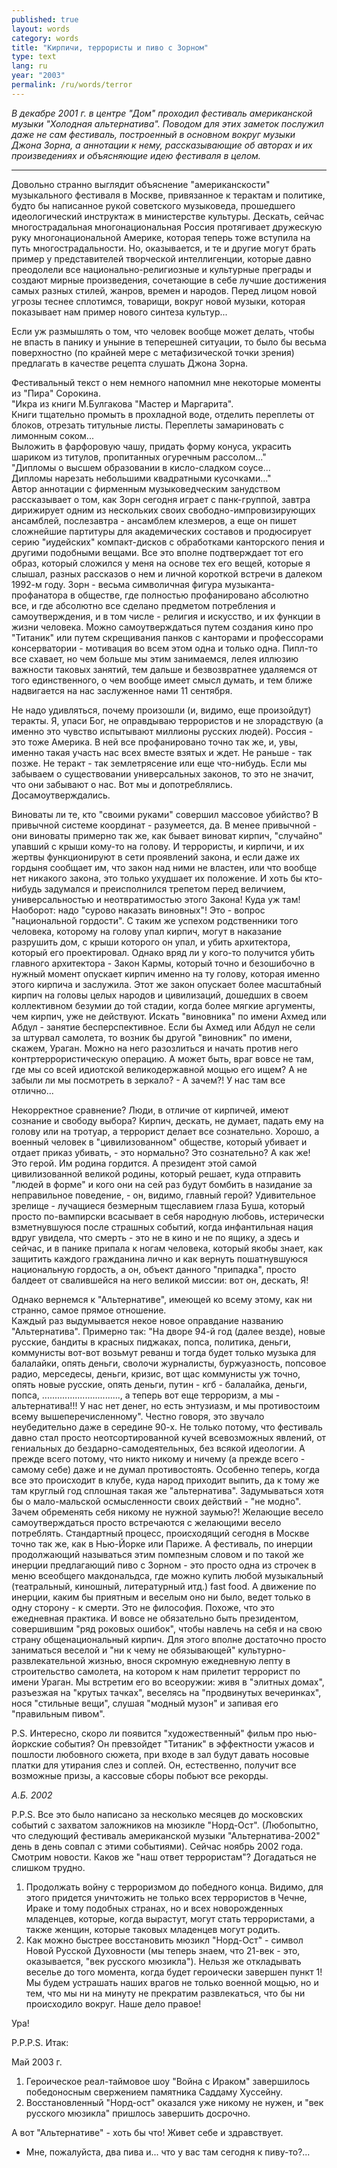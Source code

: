 ```yaml
---
published: true
layout: words
category: words
title: "Кирпичи, террористы и пиво с Зорном"
type: text
lang: ru
year: "2003"
permalink: /ru/words/terror
---
```


_В декабре 2001 г. в центре "Дом" проходил фестиваль американской музыки "Холодная альтернатива". Поводом для этих заметок послужил даже не сам фестиваль, построенный в основном вокруг музыки Джона Зорна, а аннотации к нему, рассказывающие об авторах и их произведениях и объясняющие идею фестиваля в целом._

***

Довольно странно выглядит объяснение "американскости" музыкального фестиваля в Москве, привязанное к терактам и политике, будто бы написанное рукой советского музыковеда, прошедшего идеологический инструктаж в министерстве культуры. Дескать, сейчас многострадальная многонациональная Россия протягивает дружескую руку многонациональной Америке, которая теперь тоже вступила на путь многострадальности. Но, оказывается, и те и другие могут брать пример у представителей творческой интеллигенции, которые давно преодолели все национально-религиозные и культурные преграды и создают мирные произведения, сочетающие в себе лучшие достижения самых разных стилей, жанров, времен и народов. Перед лицом новой угрозы теснее сплотимся, товарищи, вокруг новой музыки, которая показывает нам пример нового синтеза культур...

Если уж размышлять о том, что человек вообще может делать, чтобы не впасть в панику и уныние в теперешней ситуации, то было бы весьма поверхностно (по крайней мере с метафизической точки зрения) предлагать в качестве рецепта слушать Джона Зорна.

Фестивальный текст о нем немного напомнил мне некоторые моменты из "Пира" Сорокина.  
"Икра из книги М.Булгакова "Мастер и Маргарита".  
Книги тщательно промыть в прохладной воде, отделить переплеты от блоков, отрезать титульные листы. Переплеты замариновать с лимонным соком...   
Выложить в фарфоровую чашу, придать форму конуса, украсить шариком из титулов, пропитанных огуречным рассолом..."  
"Дипломы о высшем образовании в кисло-сладком соусе...  
Дипломы нарезать небольшими квадратными кусочками..."  
Автор аннотации с фирменным музыковедческим занудством рассказывает о том, как Зорн сегодня играет с панк-группой, завтра дирижирует одним из нескольких своих свободно-импровизирующих ансамблей, послезавтра - ансамблем клезмеров, а еще он пишет сложнейшие партитуры для академических составов и продюсирует серию "иудейских" компакт-дисков с обработками канторского пения и другими подобными вещами. Все это вполне подтверждает тот его образ, который сложился у меня на основе тех его вещей, которые я слышал, разных рассказов о нем и личной короткой встречи в далеком 1992-м году. Зорн - весьма символичная фигура музыканта-профанатора в обществе, где полностью профанировано абсолютно все, и где абсолютно все сделано предметом потребления и самоутверждения, и в том числе - религия и искусство, и их функции в жизни человека. Можно самоутверждаться путем создания кино про "Титаник" или путем скрещивания панков с канторами и профессорами консерватории - мотивация во всем этом одна и только одна. Пипл-то все схавает, но чем больше мы этим занимаемся, лелея иллюзию важности таковых занятий, тем дальше и безвозвратнее удаляемся от того единственного, о чем вообще имеет смысл думать, и тем ближе надвигается на нас заслуженное нами 11 сентября.

Не надо удивляться, почему произошли (и, видимо, еще произойдут) теракты. Я, упаси Бог, не оправдываю террористов и не злорадствую (а именно это чувство испытывают миллионы русских людей). Россия - это тоже Америка. В ней все профанировано точно так же, и, увы, именно такая участь нас всех вместе взятых и ждет. Не раньше - так позже. Не теракт - так землетрясение или еще что-нибудь. Если мы забываем о существовании универсальных законов, то это не значит, что они забывают о нас. Вот мы и допотреблялись. Досамоутверждались.

Виноваты ли те, кто "своими руками" совершил массовое убийство? В привычной системе координат - разумеется, да. В менее привычной - они виноваты примерно так же, как бывает виноват кирпич, "случайно" упавший с крыши кому-то на голову. И террористы, и кирпичи, и их жертвы функционируют в сети проявлений закона, и если даже их гордыня сообщает им, что закон над ними не властен, или что вообще нет никакого закона, это только ухудшает их положение. И хоть бы кто-нибудь задумался и преисполнился трепетом перед величием, универсальностью и неотвратимостью этого Закона! Куда уж там! Наоборот: надо "сурово наказать виновных"! Это - вопрос "национальной гордости". С таким же успехом родственники того человека, которому на голову упал кирпич, могут в наказание разрушить дом, с крыши которого он упал, и убить архитектора, который его проектировал. Однако вряд ли у кого-то получится убить главного архитектора - Закон Кармы, который точно и безошибочно в нужный момент опускает кирпич именно на ту голову, которая именно этого кирпича и заслужила. Этот же закон опускает более масштабный кирпич на головы целых народов и цивилизаций, дошедших в своем коллективном безумии до той стадии, когда более мягкие аргументы, чем кирпич, уже не действуют. Искать "виновника" по имени Ахмед или Абдул - занятие бесперспективное. Если бы Ахмед или Абдул не сели за штурвал самолета, то возник бы другой "виновник" по имени, скажем, Ураган. Можно на него разозлиться и начать против него контртеррористическую операцию. А может быть, враг вовсе не там, где мы со всей идиотской великодержавной мощью его ищем? А не забыли ли мы посмотреть в зеркало? - А зачем?! У нас там все отлично...

Некорректное сравнение? Люди, в отличие от кирпичей, имеют сознание и свободу выбора? Кирпич, дескать, не думает, падать ему на голову или на тротуар, а террорист делает все сознательно. Хорошо, а военный человек в "цивилизованном" обществе, который убивает и отдает приказ убивать, - это нормально? Это сознательно? А как же! Это герой. Им родина гордится. А президент этой самой цивилизованной великой родины, который решает, куда отправить "людей в форме" и кого они на сей раз будут бомбить в назидание за неправильное поведение, - он, видимо, главный герой? Удивительное зрелище - лучащиеся безмерным тщеславием глаза Буша, который просто по-вампирски всасывает в себя народную любовь, истерически взметнувшуюся после страшных событий, когда инфантильная нация вдруг увидела, что смерть - это не в кино и не по ящику, а здесь и сейчас, и в панике припала к ногам человека, который якобы знает, как защитить каждого гражданина лично и как вернуть пошатнувшуюся национальную гордость, а он, объект данного "припадка", просто балдеет от свалившейся на него великой миссии: вот он, дескать, Я!

Однако вернемся к "Альтернативе", имеющей ко всему этому, как ни странно, самое прямое отношение.  
Каждый раз выдумывается некое новое оправдание названию "Альтернатива". Примерно так: "На дворе 94-й год (далее везде), новые русские, бандиты в красных пиджаках, попса, политика, деньги, коммунисты вот-вот возьмут реванш и тогда будет только музыка для балалайки, опять деньги, сволочи журналисты, буржуазность, попсовое радио, мерседесы, деньги, кризис, вот щас коммунисты уж точно, опять новые русские, опять деньги, путин - кгб - балалайка, деньги, попса, ..............................., а теперь вот еще терроризм, а мы - альтернатива!!! У нас нет денег, но есть энтузиазм, и мы противостоим всему вышеперечисленному". Честно говоря, это звучало неубедительно даже в середине 90-х. Не только потому, что фестиваль давно стал просто неотсортированной кучей всевозможных явлений, от гениальных до бездарно-самодеятельных, без всякой идеологии. А прежде всего потому, что никто никому и ничему (а прежде всего - самому себе) даже и не думал противостоять. Особенно теперь, когда все это происходит в клубе, куда народ приходит выпить, да к тому же там круглый год сплошная такая же "альтернатива". Задумываться хотя бы о мало-мальской осмысленности своих действий - "не модно". Зачем обременять себя никому не нужной заумью?! Желающие весело самоутверждаться просто встречаются с желающими весело потреблять. Стандартный процесс, происходящий сегодня в Москве точно так же, как в Нью-Йорке или Париже. А фестиваль, по инерции продолжающий называться этим помпезным словом и по такой же инерции предлагающий пиво с Зорном - это просто одна из строчек в меню всеобщего макдональдса, где можно купить любой музыкальный (театральный, киношный, литературный итд.) fast food. А движение по инерции, каким бы приятным и веселым оно ни было, ведет только в одну сторону - к смерти. Это не философия. Похоже, что это ежедневная практика. И вовсе не обязательно быть президентом, совершившим "ряд роковых ошибок", чтобы навлечь на себя и на свою страну общенациональный кирпич. Для этого вполне достаточно просто заниматься веселой и "ни к чему не обязывающей" культурно-развлекательной жизнью, внося скромную ежедневную лепту в строительство самолета, на котором к нам прилетит террорист по имени Ураган. Мы встретим его во всеоружии: живя в "элитных домах", разъезжая на "крутых тачках", веселясь на "продвинутых вечеринках", нося "стильные вещи", слушая "модный музон" и запивая его "правильным пивом".

P.S. Интересно, скоро ли появится "художественный" фильм про нью-йоркские события? Он превзойдет "Титаник" в эффектности ужасов и пошлости любовного сюжета, при входе в зал будут давать носовые платки для утирания слез и соплей. Он, естественно, получит все возможные призы, а кассовые сборы побьют все рекорды.

_А.Б. 2002_

P.P.S. Все это было написано за несколько месяцев до московских событий с захватом заложников на мюзикле "Норд-Ост". (Любопытно, что следующий фестиваль американской музыки "Альтернатива-2002" день в день совпал с этими событиями). Сейчас ноябрь 2002 года. Смотрим новости. Каков же "наш ответ террористам"? Догадаться не слишком трудно.  
1. Продолжать войну с терроризмом до победного конца. Видимо, для этого придется уничтожить не только всех террористов в Чечне, Ираке и тому подобных странах, но и всех новорожденных младенцев, которые, когда вырастут, могут стать террористами, а также женщин, которые таковых младенцев могут родить.  
2. Как можно быстрее восстановить мюзикл "Норд-Ост" - символ Новой Русской Духовности (мы теперь знаем, что 21-век - это, оказывается, "век русского мюзикла"). Нельзя же откладывать веселье до того момента, когда будет героически завершен пункт 1! Мы будем устрашать наших врагов не только военной мощью, но и тем, что мы ни на минуту не прекратим развлекаться, что бы ни происходило вокруг. Наше дело правое!

Ура!

P.P.P.S. Итак:

Май 2003 г.
1. Героическое реал-таймовое шоу "Война с Ираком" завершилось победоносным свержением памятника Саддаму Хуссейну.  
2. Восстановленный "Норд-ост" оказался уже никому не нужен, и "век русского мюзикла" пришлось завершить досрочно.  

А вот "Альтернативе" - хоть бы что! Живет себе и здравствует.   
- Мне, пожалуйста, два пива и... что у вас там сегодня к пиву-то?...